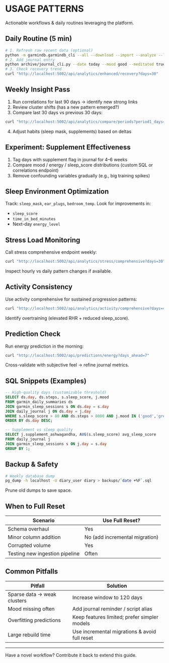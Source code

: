 # USAGE PATTERNS

Actionable workflows & daily routines leveraging the platform.

## Daily Routine (5 min)
```bash
# 1. Refresh raw recent data (optional)
python -m garmindb.garmindb_cli --all --download --import --analyze --latest
# 2. Add journal entry
python archive/journal_cli.py --date today --mood good --meditated true --ashwagandha true
# 3. Check recovery trend
curl "http://localhost:5002/api/analytics/enhanced/recovery?days=30"
```

## Weekly Insight Pass
1. Run correlations for last 90 days → identify new strong links
2. Review cluster shifts (has a new pattern emerged?)
3. Compare last 30 days vs previous 30 days:
```bash
curl "http://localhost:5002/api/analytics/compare/periods?period1_days=30&period2_days=30&offset_days=30" | jq
```
4. Adjust habits (sleep mask, supplements) based on deltas

## Experiment: Supplement Effectiveness
1. Tag days with supplement flag in journal for 4–6 weeks
2. Compare mood / energy / sleep_score distributions (custom SQL or correlations endpoint)
3. Remove confounding variables gradually (e.g., big training spikes)

## Sleep Environment Optimization
Track: `sleep_mask`, `ear_plugs`, `bedroom_temp`.
Look for improvements in:
- `sleep_score`
- `time_in_bed_minutes`
- Next-day `energy_level`

## Stress Load Monitoring
Call stress comprehensive endpoint weekly:
```bash
curl "http://localhost:5002/api/analytics/stress/comprehensive?days=30"
```
Inspect hourly vs daily pattern changes if available.

## Activity Consistency
Use activity comprehensive for sustained progression patterns:
```bash
curl "http://localhost:5002/api/analytics/activity/comprehensive?days=45"
```
Identify overtraining (elevated RHR + reduced sleep_score).

## Prediction Check
Run energy prediction in the morning:
```bash
curl "http://localhost:5002/api/predictions/energy?days_ahead=7"
```
Cross-validate with subjective feel → refine journal metrics.

## SQL Snippets (Examples)
```sql
-- High-quality days (customizable threshold)
SELECT ds.day, ds.steps, s.sleep_score, j.mood
FROM garmin_daily_summaries ds
JOIN garmin_sleep_sessions s ON ds.day = s.day
JOIN daily_journal j ON ds.day = j.day
WHERE s.sleep_score > 80 AND ds.steps > 8000 AND j.mood IN ('good','great')
ORDER BY ds.day DESC;
```

```sql
-- Supplement vs sleep quality
SELECT j.supplement_ashwagandha, AVG(s.sleep_score) avg_sleep_score
FROM daily_journal j
JOIN garmin_sleep_sessions s ON j.day = s.day
GROUP BY 1;
```

## Backup & Safety
```bash
# Weekly database dump
pg_dump -h localhost -U diary_user diary > backups/`date +%F`.sql
```
Prune old dumps to save space.

## When to Full Reset
| Scenario | Use Full Reset? |
|----------|-----------------|
| Schema overhaul | Yes |
| Minor column addition | No (add incremental migration) |
| Corrupted volume | Yes |
| Testing new ingestion pipeline | Often |

## Common Pitfalls
| Pitfall | Solution |
|---------|----------|
| Sparse data → weak clusters | Increase window to 120 days |
| Mood missing often | Add journal reminder / script alias |
| Overfitting predictions | Keep features limited; prefer simpler models |
| Large rebuild time | Use incremental migrations & avoid full reset |

---
Have a novel workflow? Contribute it back to extend this guide.
